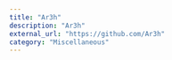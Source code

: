```yaml
---
title: "Ar3h"
description: "Ar3h"
external_url: "https://github.com/Ar3h"
category: "Miscellaneous"
---
```

